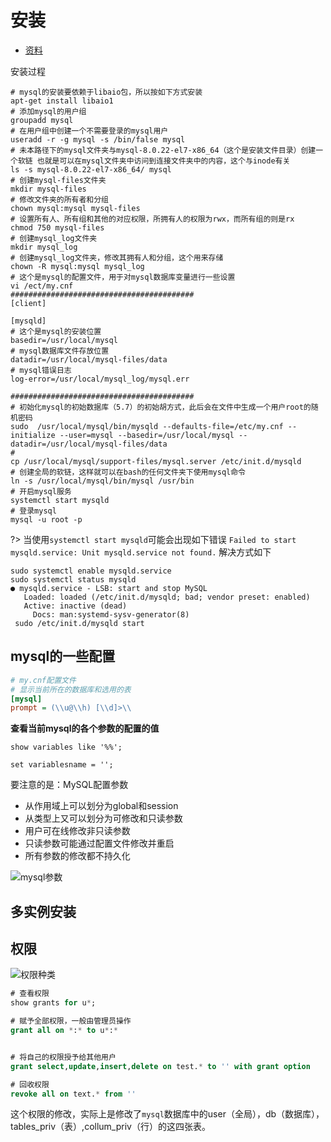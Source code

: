 # 安装
* [资料](https://dev.mysql.com/doc/refman/5.7/en/binary-installation.html)

安装过程

```shell
# mysql的安装要依赖于libaio包，所以按如下方式安装
apt-get install libaio1
# 添加mysql的用户组
groupadd mysql
# 在用户组中创建一个不需要登录的mysql用户
useradd -r -g mysql -s /bin/false mysql
# 未本路径下的mysql文件夹与mysql-8.0.22-el7-x86_64（这个是安装文件目录）创建一个软链 也就是可以在mysql文件夹中访问到连接文件夹中的内容，这个与inode有关
ls -s mysql-8.0.22-el7-x86_64/ mysql
# 创建mysql-files文件夹
mkdir mysql-files
# 修改文件夹的所有者和分组
chown mysql:mysql mysql-files
# 设置所有人、所有组和其他的对应权限，所拥有人的权限为rwx，而所有组的则是rx
chmod 750 mysql-files
# 创建mysql_log文件夹
mkdir mysql_log
# 创建mysql_log文件夹，修改其拥有人和分组，这个用来存储
chown -R mysql:mysql mysql_log
# 这个是mysql的配置文件，用于对mysql数据库变量进行一些设置
vi /ect/my.cnf
#########################################
[client]

[mysqld]
# 这个是mysql的安装位置
basedir=/usr/local/mysql
# mysql数据库文件存放位置
datadir=/usr/local/mysql-files/data
# mysql错误日志
log-error=/usr/local/mysql_log/mysql.err

#########################################
# 初始化mysql的初始数据库（5.7）的初始胡方式，此后会在文件中生成一个用户root的随机密码
sudo  /usr/local/mysql/bin/mysqld --defaults-file=/etc/my.cnf --initialize --user=mysql --basedir=/usr/local/mysql --datadir=/usr/local/mysql-files/data
#
cp /usr/local/mysql/support-files/mysql.server /etc/init.d/mysqld
# 创建全局的软链，这样就可以在bash的任何文件夹下使用mysql命令
ln -s /usr/local/mysql/bin/mysql /usr/bin
# 开启mysql服务
systemctl start mysqld
# 登录mysql
mysql -u root -p

```

?> 当使用`systemctl start mysqld`可能会出现如下错误 `Failed to start mysqld.service: Unit mysqld.service not found.` 解决方式如下

```shell
sudo systemctl enable mysqld.service
sudo systemctl status mysqld
● mysqld.service - LSB: start and stop MySQL
   Loaded: loaded (/etc/init.d/mysqld; bad; vendor preset: enabled)
   Active: inactive (dead)
     Docs: man:systemd-sysv-generator(8)
 sudo /etc/init.d/mysqld start
```

## mysql的一些配置

```ini
# my.cnf配置文件
# 显示当前所在的数据库和选用的表
[mysql]
prompt = (\\u@\\h) [\\d]>\\

```
**查看当前mysql的各个参数的配置的值**
```mysql
show variables like '%%';

set variablesname = '';

```

要注意的是：MySQL配置参数
* 从作用域上可以划分为global和session
* 从类型上又可以划分为可修改和只读参数
* 用户可在线修改非只读参数
* 只读参数可能通过配置文件修改并重启
* 所有参数的修改都不持久化

![mysql参数](/img/mysql-variables.png)

## 多实例安装

## 权限

![权限种类](/img/common-privilege.png)

```sql
# 查看权限
show grants for u*;

# 赋予全部权限，一般由管理员操作
grant all on *:* to u*:*


# 将自己的权限授予给其他用户
grant select,update,insert,delete on test.* to '' with grant option

# 回收权限
revoke all on text.* from ''

```

这个权限的修改，实际上是修改了`mysql`数据库中的user（全局），db（数据库），tables_priv（表）,collum_priv（行）的这四张表。

